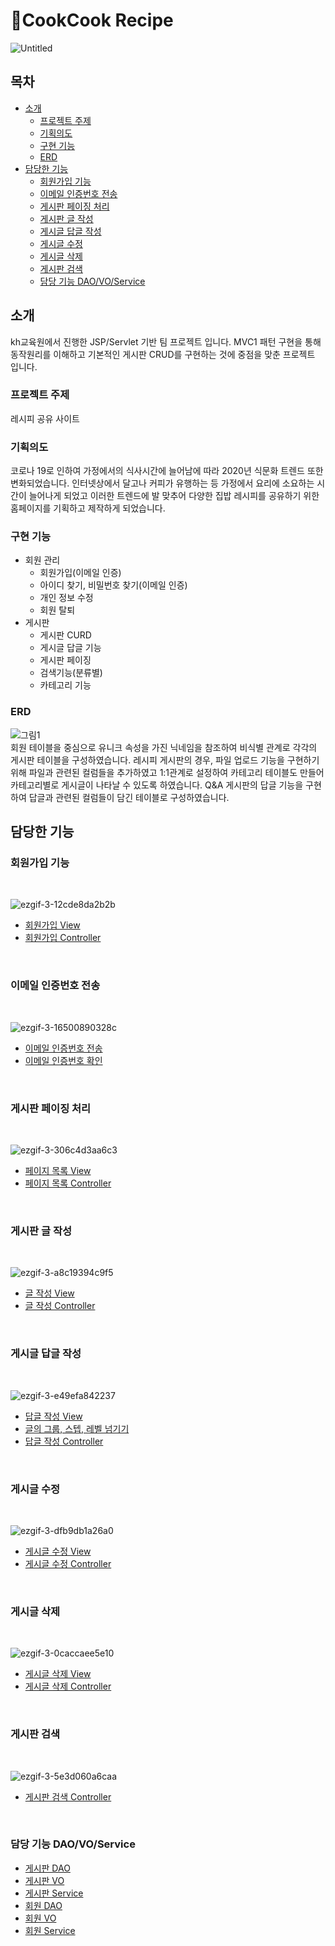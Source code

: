# 🍳CookCook Recipe

![Untitled](https://user-images.githubusercontent.com/75398832/115556780-fbc5f180-a2eb-11eb-9285-1a5ada8f5af6.png)


## 목차
- [소개](#소개)
  - [프로젝트 주제](#프로젝트-주제)
  - [기획의도](#기획의도)
  - [구현 기능](#구현-기능)
  - [ERD](#ERD)
- [담당한 기능](#담당한-기능)
  - [회원가입 기능](#회원가입-기능)
  - [이메일 인증번호 전송](#이메일-인증번호-전송)
  - [게시판 페이징 처리](#게시판-페이징-처리)
  - [게시판 글 작성](#게시판-글-작성)
  - [게시글 답글 작성](#게시글-답글-작성)
  - [게시글 수정](#게시글-수정)
  - [게시글 삭제](#게시글-삭제)
  - [게시판 검색](#게시판-검색)
  - [담당 기능 DAO/VO/Service](#담당-기능-DAO/VO/Service)
 
## 소개

 kh교육원에서 진행한 JSP/Servlet 기반 팀 프로젝트 입니다.  MVC1 패턴 구현을 통해 동작원리를 이해하고 기본적인 게시판 CRUD를 구현하는 것에 중점을 맞춘 프로젝트 입니다. 

### 프로젝트 주제

레시피 공유 사이트

### 기획의도

코로나 19로 인하여 가정에서의 식사시간에 늘어남에 따라 2020년 식문화 트렌드 또한 변화되었습니다. 인터넷상에서 달고나 커피가 유행하는 등 가정에서 요리에 소요하는 시간이 늘어나게 되었고 이러한 트렌드에 발 맞추어 다양한 집밥 레시피를 공유하기 위한 홈페이지를 기획하고 제작하게 되었습니다.

### 구현 기능

- 회원 관리
    - 회원가입(이메일 인증)
    - 아이디 찾기, 비밀번호 찾기(이메일 인증)
    - 개인 정보 수정
    - 회원 탈퇴
- 게시판
    - 게시판 CURD
    - 게시글 답글 기능
    - 게시판 페이징
    - 검색기능(분류별)
    - 카테고리 기능

### ERD
![그림1](https://user-images.githubusercontent.com/75398832/115559610-ccfd4a80-a2ee-11eb-9ce7-ad21eb55ae3e.png)
<br/>
회원 테이블을 중심으로 유니크 속성을 가진 닉네임을 참조하여 비식별 관계로 각각의 게시판 테이블을 구성하였습니다. 
레시피 게시판의 경우, 파일 업로드 기능을 구현하기 위해 파일과 관련된 컬럼들을 추가하였고 
1:1관계로 설정하여 카테고리 테이블도 만들어 카테고리별로 게시글이 나타날 수 있도록 하였습니다. 
Q&A 게시판의  답글 기능을 구현하여 답글과 관련된 컬럼들이 담긴 테이블로 구성하였습니다.


## 담당한 기능


### 회원가입 기능
<br/>

![ezgif-3-12cde8da2b2b](https://user-images.githubusercontent.com/75398832/115556912-26b04580-a2ec-11eb-8bbb-71e83bb80e77.gif)
<br/>
 - [회원가입 View](0_semiProject/WebContent/views/memberJoin.jsp)<br/>
 - [회원가입 Controller](0_semiProject/src/com/recipe/member/cotroller/MemberInsertServlet.java)
<br/>



### 이메일 인증번호 전송
<br/>

![ezgif-3-16500890328c](https://user-images.githubusercontent.com/75398832/115557402-a3dbba80-a2ec-11eb-8d0a-4f2c55b5e720.gif)
<br/>
- [이메일 인증번호 전송](0_semiProject/src/com/recipe/member/cotroller/MemberEmailKeyConfirm.java)
- [이메일 인증번호 확인](0_semiProject/src/com/recipe/member/cotroller/MemberJoinEmailCheckNumServlet.java)
<br/>

### 게시판 페이징 처리
<br/>

![ezgif-3-306c4d3aa6c3](https://user-images.githubusercontent.com/75398832/115557455-af2ee600-a2ec-11eb-8bad-8da93d2a3463.gif)
<br/>
- [페이지 목록 View](0_semiProject/WebContent/aBoard/aBoardList.jsp)
- [페이지 목록 Controller](0_semiProject/src/com/recipe/aBoard/contraller/aBoardListServlet.java)
<br/>

### 게시판 글 작성
<br/>

![ezgif-3-a8c19394c9f5](https://user-images.githubusercontent.com/75398832/115557520-bbb33e80-a2ec-11eb-8f70-4164514cd7e0.gif)
<br/>
- [글 작성 View](0_semiProject/WebContent/aBoard/aBoardWriteForm.jsp)
- [글 작성 Controller](0_semiProject/src/com/recipe/aBoard/contraller/aBoardWriteServlet.java)
<br/>

### 게시글 답글 작성
<br/>

![ezgif-3-e49efa842237](https://user-images.githubusercontent.com/75398832/115557566-c8379700-a2ec-11eb-8fc2-712600f4e30a.gif)
<br/>
- [답글 작성 View](0_semiProject/WebContent/aBoard/aBoardReWriteForm.jsp)
- [글의 그룹, 스텝, 레벨 넘기기](0_semiProject/src/com/recipe/aBoard/contraller/aBoardReWriteRef.java)
- [답글 작성 Controller](0_semiProject/src/com/recipe/aBoard/contraller/aBoardReWriteServlet.java)
<br/>

### 게시글 수정
<br/>

![ezgif-3-dfb9db1a26a0](https://user-images.githubusercontent.com/75398832/115557644-dd142a80-a2ec-11eb-9228-70bd91fee1fa.gif)
<br/>
- [게시글 수정 View](0_semiProject/WebContent/aBoard/aBoardUpdateForm.jsp)
- [게시글 수정 Controller](0_semiProject/src/com/recipe/aBoard/contraller/aBoardUpdateServlet.java)
<br/>

### 게시글 삭제
<br/>

![ezgif-3-0caccaee5e10](https://user-images.githubusercontent.com/75398832/115557665-e604fc00-a2ec-11eb-8802-87f35f791b64.gif)
<br/>
- [게시글 삭제 View](0_semiProject/WebContent/aBoard/aBoardDeleteForm.jsp)
- [게시글 삭제 Controller](0_semiProject/src/com/recipe/aBoard/contraller/aBoardDeleteServlet.java)
<br/>

### 게시판 검색
<br/>

![ezgif-3-5e3d060a6caa](https://user-images.githubusercontent.com/75398832/115557697-edc4a080-a2ec-11eb-80f4-b0df00680b53.gif)
<br/>
- [게시판 검색 Controller](0_semiProject/src/com/recipe/aBoard/contraller/aBoardSearchServlet.java)
<br/>

### 담당 기능 DAO/VO/Service
- [게시판 DAO](0_semiProject/src/com/recipe/aBoard/dao/aBoardDAO.java)
- [게시판 VO](0_semiProject/src/com/recipe/aBoard/vo/aBoardVO.java)
- [게시판 Service](0_semiProject/src/com/recipe/aBoard/service/aBoardService.java)
- [회원 DAO](0_semiProject/src/com/recipe/member/dao/MemberDAO.java)
- [회원 VO](0_semiProject/src/com/recipe/member/vo/MemberVO.java)
- [회원 Service](0_semiProject/src/com/recipe/member/service/MemberService.java)


